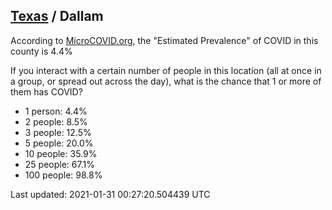 
## [Texas](/united-states/texas) / Dallam

According to [MicroCOVID.org](http://microcovid.org),
the "Estimated Prevalence" of COVID in this county is 4.4%

If you interact with a certain number of people in this location
(all at once in a group, or spread out across the day), what is the chance that
1 or more of them has COVID?

- 1 person: 4.4%
- 2 people: 8.5%
- 3 people: 12.5%
- 5 people: 20.0%
- 10 people: 35.9%
- 25 people: 67.1%
- 100 people: 98.8%

Last updated: 2021-01-31 00:27:20.504439 UTC
